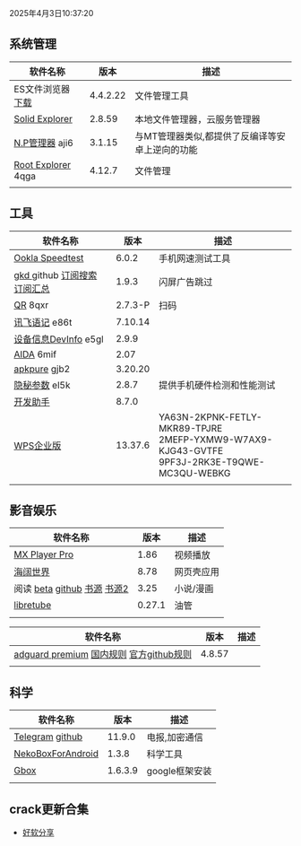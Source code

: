 2025年4月3日10:37:20

## 系统管理

| 软件名称                                                     | 版本     | 描述                                            |
| ------------------------------------------------------------ | -------- | ----------------------------------------------- |
| ES文件浏览器 [下载](https://pan.lanzoub.com/b0f1d7s2h)       | 4.4.2.22 | 文件管理工具                                    |
| [Solid Explorer](https://pan.lanzoub.com/b0f19gdfa)          | 2.8.59   | 本地文件管理器，云服务管理器                    |
| [N.P管理器](https://pan.lanzoub.com/b06m0cevg?pwd=aji6)  aji6 | 3.1.15   | 与MT管理器类似,都提供了反编译等安卓上逆向的功能 |
| [Root Explorer](https://pan.lanzoub.com/b06ll1dfi?pwd=4qga)  4qga | 4.12.7   | 文件管理                                        |
|                                                              |          |                                                 |



## 工具

| 软件名称                                                     | 版本     | 描述                                                         |
| ------------------------------------------------------------ | -------- | ------------------------------------------------------------ |
| [Ookla Speedtest](https://pan.lanzoub.com/b0f19i6af)         | 6.0.2    | 手机网速测试工具                                             |
| [gkd ](https://github.com/gkd-kit/gkd) github [订阅搜索](https://github.com/search?q=GKD_subscription&type=repositories) [订阅汇总](https://github.com/Adpro-Team/GKD_THS_List) | 1.9.3    | 闪屏广告跳过                                                 |
| [QR](https://www.lanzoub.com/b06lnskqf?pwd=8qxr)  8qxr       | 2.7\.3-P | 扫码                                                         |
| [讯飞语记](https://pan.lanzoub.com/b06llc0sj?pwd=e86t) e86t  | 7.10.14  |                                                              |
| [设备信息DevInfo](https://pan.lanzoub.com/b06mcp2le?pwd=e5gl)  e5gl | 2.9.9    |                                                              |
| [AIDA](https://www.lanzoub.com/b06lo9kqh?pwd=6mif)  6mif     | 2.07     |                                                              |
| [apkpure](https://www.lanzoub.com/b06ljuo9a?pwd=gjb2)  gjb2  | 3.20.20  |                                                              |
| [隐秘参数](https://myqqjd.lanzoub.com/b06mhavbi?pwd=el5k)  el5k | 2.8.7    | 提供手机硬件检测和性能测试                                   |
| [开发助手](https://pan.lanzoub.com/b06lmdxmd)                | 8.7.0    |                                                              |
| [WPS企业版](https://mo.wps.cn/pc-app/office-pro.html)        | 13.37.6  | YA63N-2KPNK-FETLY-MKR89-TPJRE<br>2MEFP-YXMW9-W7AX9-KJG43-GVTFE<br>9PF3J-2RK3E-T9QWE-MC3QU-WEBKG |
|                                                              |          |                                                              |



## 影音娱乐

| 软件名称                                                     | 版本   | 描述       |
| ------------------------------------------------------------ | ------ | ---------- |
| [MX Player Pro](https://pan.lanzoub.com/b0f19eo3c)           | 1.86   | 视频播放   |
| [海阔世界](https://haikuo.lanzoub.com/u/GoldRiver)           | 8.78   | 网页壳应用 |
| 阅读 [beta](https://www.lanzoub.com/b01rgkhhe) [github](https://github.com/gedoor/legado) [书源](https://legado.aoaostar.com/) [书源2](https://shuyuan.yiove.com/) | 3.25   | 小说/漫画  |
| [libretube](https://github.com/libre-tube/LibreTube/releases) | 0.27.1 | 油管       |
|                                                              |        |            |





| 软件名称                                                     | 版本   | 描述 |
| ------------------------------------------------------------ | ------ | ---- |
| [adguard premium](https://pan.lanzoub.com/b0f19420h) [国内规则](https://adguardteam.github.io/HostlistsRegistry/assets/filter_29.txt)  [官方github规则](https://github.com/AdguardTeam/HostlistsRegistry) | 4.8.57 |      |
|                                                              |        |      |



## 科学

| 软件名称                                                     | 版本    | 描述           |
| ------------------------------------------------------------ | ------- | -------------- |
| [Telegram](https://telegram.org/android)  [github](https://github.com/DrKLO/Telegram) | 11.9.0  | 电报,加密通信  |
| [NekoBoxForAndroid](https://github.com/MatsuriDayo/NekoBoxForAndroid/releases/) | 1.3.8   | 科学工具       |
| [Gbox](https://www.gboxlab.com/)                             | 1.6.3.9 | google框架安装 |
|                                                              |         |                |

## crack更新合集

- [好软分享](https://t.me/haoruanfenxiang)

